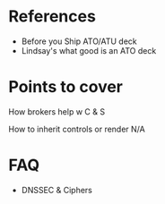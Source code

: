 # References

- Before you Ship ATO/ATU deck
- Lindsay's what good is an ATO deck


# Points to cover

How brokers help w C & S

How to inherit controls or render N/A

# FAQ

- DNSSEC & Ciphers


